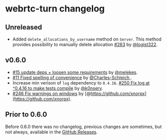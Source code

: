 # webrtc-turn changelog

## Unreleased

* Added `delete_allocations_by_username` method on `Server`. This method provides possibility to manually delete allocation [#263](https://github.com/webrtc-rs/webrtc/pull/263) by [@logist322](https://github.com/logist322).


## v0.6.0

* [#15 update deps + loosen some requirements](https://github.com/webrtc-rs/turn/pull/15) by [@melekes](https://github.com/melekes).
* [#11 Fixed spelling of convenience](https://github.com/webrtc-rs/turn/pull/11) by [@Charles-Schleich ](https://github.com/Charles-Schleich).
* Increase min verison of `log` dependency to `0.4.16`. [#250 Fix log at ^0.4.16 to make tests compile](https://github.com/webrtc-rs/webrtc/pull/250) by [@k0nserv](https://github.com/k0nserv).
* [#246 Fix warnings on windows](https://github.com/webrtc-rs/webrtc/pull/246) by [@https://github.com/xnorpx](https://github.com/xnorpx).


## Prior to 0.6.0

Before 0.6.0 there was no changelog, previous changes are sometimes, but not always, available in the [GitHub Releases](https://github.com/webrtc-rs/turn/releases).

